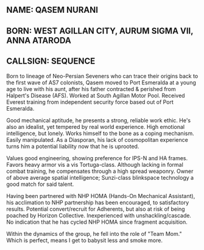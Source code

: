 ## NAME: QASEM NURANI
## BORN: WEST AGILLAN CITY, AURUM SIGMA VII, ANNA ATARODA
## CALLSIGN: SEQUENCE

Born to lineage of Neo-Persian Seveners who can trace their origins
back to the first wave of AS7 colonists, Qasem moved to Port Esmeralda at a
young age to live with his aunt, after his father contracted & perished
from Halpert's Disease (AFS). Worked at South Agillan Motor Pool.
Received Everest training from independent security force based out of
Port Esmeralda.

Good mechanical aptitude, he presents a strong, reliable work ethic. He's also an idealist, yet tempered by real
world experience. High emotional intelligence, but lonely. Works himself
to the bone as a coping mechanism. Easily manipulated. As a Diasporan, his lack
of cosmopolitan experience turns him a potential liability now that he is
uprooted.

Values good engineering, showing preference for IPS-N and HA frames.
Favors heavy armor vis a vis Tortuga-class. Although lacking in formal combat training, he compensates through a high spread weaponry. Owner of above average spatial
intelligence; Sunzi-class blinkspace technology a good match for said
talent.

Having been partnered with NHP HOMA (Hands-On Mechanical Assistant), his acclimation to
NHP partnership has been encouraged, to satisfactory results. Potential
convert/recruit for Adherents, but also at risk of being poached by Horizon
Collective. Inexperienced with unshackling/cascade. No indication that
he has cycled NHP HOMA since fragment acquisition.

Within the dynamics of the group, he fell into the role of "Team Mom." Which is perfect, means I get to babysit less and smoke more.